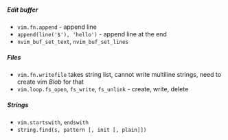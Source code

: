 ##### Edit buffer 
- `vim.fn.append` - append line
- `append(line('$'), 'hello')` - append line at the end
- `nvim_buf_set_text`, `nvim_buf_set_lines`

##### Files 
- `vim.fn.writefile` takes string list, cannot write multiline strings, need to create vim *Blob* for that
- `vim.loop.fs_open`, `fs_write`, `fs_unlink` - create, write, delete

##### Strings
- `vim.startswith`, `endswith`
- `string.find(s, pattern [, init [, plain]])`
